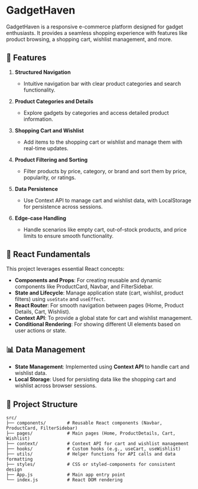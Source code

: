 # GadgetHaven

GadgetHaven is a responsive e-commerce platform designed for gadget enthusiasts. It provides a seamless shopping experience with features like product browsing, a shopping cart, wishlist management, and more.

## 🌟 Features

1. **Structured Navigation**

   - Intuitive navigation bar with clear product categories and search functionality.

2. **Product Categories and Details**

   - Explore gadgets by categories and access detailed product information.

3. **Shopping Cart and Wishlist**

   - Add items to the shopping cart or wishlist and manage them with real-time updates.

4. **Product Filtering and Sorting**

   - Filter products by price, category, or brand and sort them by price, popularity, or ratings.

5. **Data Persistence**

   - Use Context API to manage cart and wishlist data, with LocalStorage for persistence across sessions.

6. **Edge-case Handling**
   - Handle scenarios like empty cart, out-of-stock products, and price limits to ensure smooth functionality.

## 🧩 React Fundamentals

This project leverages essential React concepts:

- **Components and Props**: For creating reusable and dynamic components like ProductCard, Navbar, and FilterSidebar.
- **State and Lifecycle**: Manage application state (cart, wishlist, product filters) using `useState` and `useEffect`.
- **React Router**: For smooth navigation between pages (Home, Product Details, Cart, Wishlist).
- **Context API**: To provide a global state for cart and wishlist management.
- **Conditional Rendering**: For showing different UI elements based on user actions or state.

## 📊 Data Management

- **State Management**: Implemented using **Context API** to handle cart and wishlist data.
- **Local Storage**: Used for persisting data like the shopping cart and wishlist across browser sessions.

## 📂 Project Structure

```plaintext
src/
├── components/        # Reusable React components (Navbar, ProductCard, FilterSidebar)
├── pages/             # Main pages (Home, ProductDetails, Cart, Wishlist)
├── context/           # Context API for cart and wishlist management
├── hooks/             # Custom hooks (e.g., useCart, useWishlist)
├── utils/             # Helper functions for API calls and data formatting
├── styles/            # CSS or styled-components for consistent design
├── App.js             # Main app entry point
└── index.js           # React DOM rendering
```
